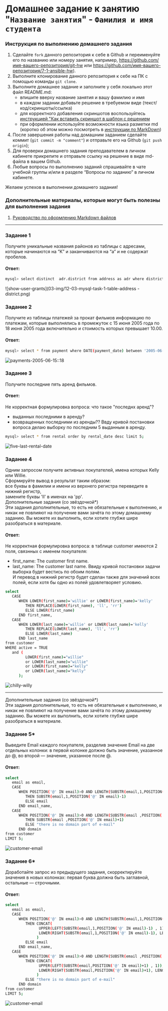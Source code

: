 # Домашнее задание к занятию "`Название занятия`" - `Фамилия и имя студента`


### Инструкция по выполнению домашнего задания

   1. Сделайте `fork` данного репозитория к себе в Github и переименуйте его по названию или номеру занятия, например, https://github.com/имя-вашего-репозитория/git-hw или  https://github.com/имя-вашего-репозитория/7-1-ansible-hw).
   2. Выполните клонирование данного репозитория к себе на ПК с помощью команды `git clone`.
   3. Выполните домашнее задание и заполните у себя локально этот файл README.md:
      - впишите вверху название занятия и вашу фамилию и имя
      - в каждом задании добавьте решение в требуемом виде (текст/код/скриншоты/ссылка)
      - для корректного добавления скриншотов воспользуйтесь [инструкцией "Как вставить скриншот в шаблон с решением](https://github.com/netology-code/sys-pattern-homework/blob/main/screen-instruction.md)
      - при оформлении используйте возможности языка разметки md (коротко об этом можно посмотреть в [инструкции  по MarkDown](https://github.com/netology-code/sys-pattern-homework/blob/main/md-instruction.md))
   4. После завершения работы над домашним заданием сделайте коммит (`git commit -m "comment"`) и отправьте его на Github (`git push origin`);
   5. Для проверки домашнего задания преподавателем в личном кабинете прикрепите и отправьте ссылку на решение в виде md-файла в вашем Github.
   6. Любые вопросы по выполнению заданий спрашивайте в чате учебной группы и/или в разделе “Вопросы по заданию” в личном кабинете.
   
Желаем успехов в выполнении домашнего задания!
   
### Дополнительные материалы, которые могут быть полезны для выполнения задания

1. [Руководство по оформлению Markdown файлов](https://gist.github.com/Jekins/2bf2d0638163f1294637#Code)

---

### Задание 1  
Получите уникальные названия районов из таблицы с адресами, которые начинаются на “K” и заканчиваются на “a” и не содержат пробелов.  
#### Ответ:  
``` bash
mysql> select distinct  adr.district from address as adr where district like "K%a";
```  
![show-user-grants](03-img/12-03-mysql-task-1-table-address -district.png)
  
### Задание 2  
Получите из таблицы платежей за прокат фильмов информацию по платежам, которые выполнялись в промежуток с 15 июня 2005 года по 18 июня 2005 года включительно и стоимость которых превышает 10.00.
#### Ответ:  
``` bash
mysql> select * from payment where DATE(payment_date) between '2005-06-15' and '2005-06-18' and amount > 10.00;
```  
![payments-2005-06-15::18](03-img/12-03-sql-task-2-payments.png)
  
### Задание 3    
Получите последние пять аренд фильмов.  
#### Ответ:  
Не корректная формулировка вопроса: что такое "последнх аренд"?
* выданных последними в аренду?
* возвращенных последними из аренды??
Ввду кривой постановки вопроса делаю выборку по последним 5 выданным в аренду.
``` bash
mysql> select * from rental order by rental_date desc limit 5;
```  
![five-last-rental-date](03-img/12-03-sql-task-3-last-5-rental-date.png)  
  
### Задание 4  
Одним запросом получите активных покупателей, имена которых Kelly или Willie.  
Сформируйте вывод в результат таким образом:  
все буквы в фамилии и имени из верхнего регистра переведите в нижний регистр,  
замените буквы 'll' в именах на 'pp'.  
Дополнительные задания (со звёздочкой*)  
Эти задания дополнительные, то есть не обязательные к выполнению, и никак не повлияют на получение вами зачёта по этому домашнему заданию. Вы можете их выполнить, если хотите глубже шире разобраться в материале.  
#### Ответ:  
Не корректная формулировка вопроса: в таблице customer имеются 2 поля, связнных с именем покупателя:
* first_name: The customer first name.
* last_name: The customer last name.
Ввиду кривой постановки задачи выборка будет вестись по обоим полям.  
И перевод в нижний регистр будет сделан также для значений всех полей, если хотя бы одно из полей удовлетворяет условию.
``` bash
select 
   CASE 
      WHEN LOWER(first_name)='willie' or LOWER(first_name)='kelly' 
         THEN REPLACE(LOWER(first_name), 'll', 'rr') 
         ELSE LOWER(first_name) 
      END first_name, 
   CASE 
      WHEN LOWER(last_name)='willie' or LOWER(last_name)='kelly' 
         THEN REPLACE(LOWER(last_name), 'll', 'rr') 
         ELSE LOWER(last_name) 
      END last_name
from customer 
WHERE active = TRUE 
   and (
         LOWER(first_name)="willie" 
         or LOWER(last_name)="willie" 
         or LOWER(first_name)="kelly" 
         or LOWER(last_name)="kelly"
      );
```  
![chilly-willy](03-img/12-03-sql-task-4-chilly-willy.png)

---  
  
Дополнительные задания (со звёздочкой*)  
Эти задания дополнительные, то есть не обязательные к выполнению, и никак не повлияют на получение вами зачёта по этому домашнему заданию. Вы можете их выполнить, если хотите глубже шире разобраться в материале.  
  
### Задание 5*  
Выведите Email каждого покупателя, разделив значение Email на две отдельных колонки: в первой колонке должно быть значение, указанное до @, во второй — значение, указанное после @.  
#### Ответ:  
``` bash
select 
   email as email, 
   CASE 
      WHEN POSITION('@' IN email)>0 AND LENGTH(SUBSTR(email,1,POSITION('@' IN email)-1))>0
         THEN SUBSTR(email,1,POSITION('@' IN email)-1) 
         ELSE email
      END email_name, 
   CASE   
      WHEN POSITION('@' IN email)>0 AND LENGTH(SUBSTR(email ,POSITION('@' IN email)+1))>0
         THEN SUBSTR(email ,POSITION('@' IN email)+1) 
         ELSE "there is no domain part of e-mail"
      END domain 
from customer 
LIMIT 5;
```
![customer-email](03-img/12-03-sql-task-5-customer-email.png)
  
### Задание 6*  
Доработайте запрос из предыдущего задания, скорректируйте значения в новых колонках: первая буква должна быть заглавной, остальные — строчными.  
#### Ответ:  
``` bash
select 
   email as email, 
   CASE 
      WHEN POSITION('@' IN email)>0 AND LENGTH(SUBSTR(email,1,POSITION('@' IN email)-1))>0
         THEN CONCAT(
               UPPER(LEFT(SUBSTR(email,1,POSITION('@' IN email)-1) , 1)), 
               LOWER(RIGHT(SUBSTR(email,1,POSITION('@' IN email)-1), LENGTH(SUBSTR(email,1,POSITION('@' IN email)-1))-1))
              )
         ELSE email
      END email_name, 
   CASE   
      WHEN POSITION('@' IN email)>0 AND LENGTH(SUBSTR(email ,POSITION('@' IN email)+1))>0
         THEN CONCAT(
               UPPER(LEFT(SUBSTR(email,POSITION('@' IN email)+1) , 1)), 
               LOWER(RIGHT(SUBSTR(email,POSITION('@' IN email)+1), LENGTH(SUBSTR(email ,POSITION('@' IN email)+1))-1))
              ) 
         ELSE "there is no domain part of e-mail"
      END domain 
from customer 
LIMIT 5;
```  
![customer-email](03-img/12-03-sql-task-6-email-upper-first.png)  